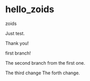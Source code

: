 # hello_zoids
zoids

Just test.

Thank you!

first branch!

The second branch from the first one.


The third change
The forth change.

